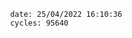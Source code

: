 

                date: 25/04/2022 16:10:36
                cycles: 95640

                         